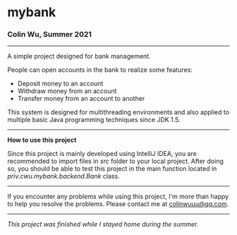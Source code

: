 # mybank

### Colin Wu, Summer 2021

---

A simple project designed for bank management.

People can open accounts in the bank to realize some features:
- Deposit money to an account
- Withdraw money from an account
- Transfer money from an account to another

This system is designed for multithreading environments and also applied to multiple basic Java programming techniques
since JDK 1.5.

---

**How to use this project**

Since this project is mainly developed using IntelliJ IDEA, you are recommended to import files in *src* folder to your
local project. After doing so, you should be able to test this project in the main function located in *priv.cwu.mybank.backend.Bank* class.

---

If you encounter any problems while using this project, I'm more than happy to help you resolve the problems. Please
contact me at colinwuuu@qq.com.

---

*This project was finished while I stayed home during the summer.*